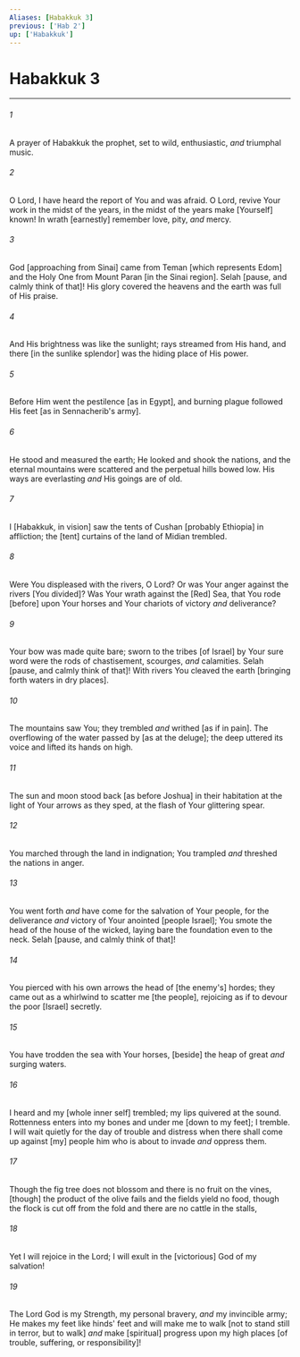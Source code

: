 ```yaml
---
Aliases: [Habakkuk 3]
previous: ['Hab 2']
up: ['Habakkuk']
---
```

# Habakkuk 3

***














###### 1 






A prayer of Habakkuk the prophet, set to wild, enthusiastic, _and_ triumphal music. 













###### 2 






O Lord, I have heard the report of You and was afraid. O Lord, revive Your work in the midst of the years, in the midst of the years make [Yourself] known! In wrath [earnestly] remember love, pity, _and_ mercy. 













###### 3 






God [approaching from Sinai] came from Teman [which represents Edom] and the Holy One from Mount Paran [in the Sinai region]. Selah [pause, and calmly think of that]! His glory covered the heavens and the earth was full of His praise. 













###### 4 






And His brightness was like the sunlight; rays streamed from His hand, and there [in the sunlike splendor] was the hiding place of His power. 













###### 5 






Before Him went the pestilence [as in Egypt], and burning plague followed His feet [as in Sennacherib's army]. 













###### 6 






He stood and measured the earth; He looked and shook the nations, and the eternal mountains were scattered and the perpetual hills bowed low. His ways are everlasting _and_ His goings are of old. 













###### 7 






I [Habakkuk, in vision] saw the tents of Cushan [probably Ethiopia] in affliction; the [tent] curtains of the land of Midian trembled. 













###### 8 






Were You displeased with the rivers, O Lord? Or was Your anger against the rivers [You divided]? Was Your wrath against the [Red] Sea, that You rode [before] upon Your horses and Your chariots of victory _and_ deliverance? 













###### 9 






Your bow was made quite bare; sworn to the tribes [of Israel] by Your sure word were the rods of chastisement, scourges, _and_ calamities. Selah [pause, and calmly think of that]! With rivers You cleaved the earth [bringing forth waters in dry places]. 













###### 10 






The mountains saw You; they trembled _and_ writhed [as if in pain]. The overflowing of the water passed by [as at the deluge]; the deep uttered its voice and lifted its hands on high. 













###### 11 






The sun and moon stood back [as before Joshua] in their habitation at the light of Your arrows as they sped, at the flash of Your glittering spear. 













###### 12 






You marched through the land in indignation; You trampled _and_ threshed the nations in anger. 













###### 13 






You went forth _and_ have come for the salvation of Your people, for the deliverance _and_ victory of Your anointed [people Israel]; You smote the head of the house of the wicked, laying bare the foundation even to the neck. Selah [pause, and calmly think of that]! 













###### 14 






You pierced with his own arrows the head of [the enemy's] hordes; they came out as a whirlwind to scatter me [the people], rejoicing as if to devour the poor [Israel] secretly. 













###### 15 






You have trodden the sea with Your horses, [beside] the heap of great _and_ surging waters. 













###### 16 






I heard and my [whole inner self] trembled; my lips quivered at the sound. Rottenness enters into my bones and under me [down to my feet]; I tremble. I will wait quietly for the day of trouble and distress when there shall come up against [my] people him who is about to invade _and_ oppress them. 













###### 17 






Though the fig tree does not blossom and there is no fruit on the vines, [though] the product of the olive fails and the fields yield no food, though the flock is cut off from the fold and there are no cattle in the stalls, 













###### 18 






Yet I will rejoice in the Lord; I will exult in the [victorious] God of my salvation! 













###### 19 






The Lord God is my Strength, my personal bravery, _and_ my invincible army; He makes my feet like hinds' feet and will make me to walk [not to stand still in terror, but to walk] _and_ make [spiritual] progress upon my high places [of trouble, suffering, or responsibility]!
